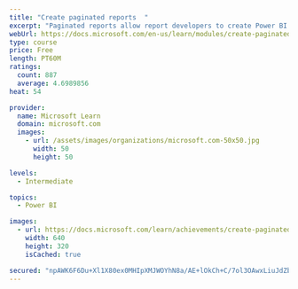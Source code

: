 ```yaml
---
title: "Create paginated reports  "
excerpt: "Paginated reports allow report developers to create Power BI artifacts that have tightly controlled rendering requirements. Paginated reports are ideal for creating sales invoices, receipts, purchase orders, and tabular data. This module will teach you how to create reports, add parameters, and work with tables and charts in paginated reports."
webUrl: https://docs.microsoft.com/en-us/learn/modules/create-paginated-reports-power-bi/
type: course
price: Free
length: PT60M
ratings:
  count: 887
  average: 4.6989856
heat: 54

provider:
  name: Microsoft Learn
  domain: microsoft.com
  images:
    - url: /assets/images/organizations/microsoft.com-50x50.jpg
      width: 50
      height: 50

levels:
  - Intermediate

topics:
  - Power BI

images:
  - url: https://docs.microsoft.com/learn/achievements/create-paginated-reports-power-bi-social.png
    width: 640
    height: 320
    isCached: true

secured: "npAWK6F6Du+Xl1X80ex0MHIpXMJWOYhN8a/AE+lOkCh+C/7ol3OAwxLiuJdZbKUe+UOpVqBdeRTjGtMyP8z0wI0sSvdQ/nm0X9ihG1MHgFtzL8wWSDt51Eb2NdpWluguipzf5KgKpGHnledDf1dpg/3Oge+BH5jyQicVW66wlkLyxWvDWDZf+j8c1ctsxS5dB2dErZrgtKsh/iMJkPHzZW2OZFEam688H/Vimfa3+NuKhS2PRH+17ztldsTekh3LR6n6cIt0UcPww5zQtLVjknw5jX5AFy/LVo6yDvOwdvE1h2K9U/ddRnkzeuaHGXc6ZKSC9jOxw9sEyWxIfZvnSovdZcR6Rp6nyIOIq+QgYe7CzE98wfErwOyMXiHK+lExScttuVndw3fuU8P+4CjkDdImkw/gtjEbPgVCrqtTOjo=;ugRIrQVYWDdihDm3lqG9sw=="
---
```


